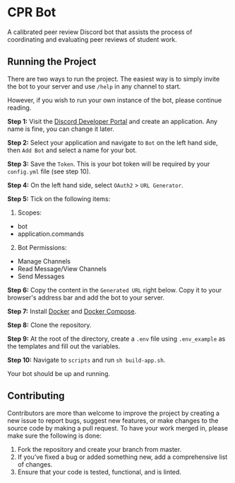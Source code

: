 # CPR Bot

A calibrated peer review Discord bot that assists the process of coordinating and evaluating peer reviews of student work.

## Running the Project

There are two ways to run the project. The easiest way is to simply invite the bot to your server and use `/help` in any channel to start.

However, if you wish to run your own instance of the bot, please continue reading.

**Step 1:** Visit the [Discord Developer Portal](https://discord.com/developers/applications) and create an application. Any name is fine, you can change it later.

**Step 2:** Select your application and navigate to `Bot` on the left hand side, then `Add Bot` and select a name for your bot.

**Step 3:** Save the `Token`. This is your bot token will be required by your `config.yml` file (see step 10).

**Step 4:** On the left hand side, select `OAuth2` > `URL Generator`.

**Step 5:** Tick on the following items:

1. Scopes:
- bot 
- application.commands

2. Bot Permissions:
- Manage Channels
- Read Message/View Channels
- Send Messages

**Step 6:** Copy the content in the `Generated URL` right below. Copy it to your browser's address bar and add the bot to your server.

**Step 7:** Install [Docker](https://docs.docker.com/engine/install/) and [Docker Compose](https://docs.docker.com/compose/install/).

**Step 8:** Clone the repository.

**Step 9:** At the root of the directory, create a `.env` file using `.env_example` as the templates and fill out the variables.

**Step 10:** Navigate to `scripts` and run `sh build-app.sh`.

Your bot should be up and running.

## Contributing

Contributors are more than welcome to improve the project by creating a new issue to report bugs, suggest new features, or make changes to the source code by making a pull request. To have your work merged in, please make sure the following is done:

1. Fork the repository and create your branch from master.
2. If you’ve fixed a bug or added something new, add a comprehensive list of changes.
3. Ensure that your code is tested, functional, and is linted.
